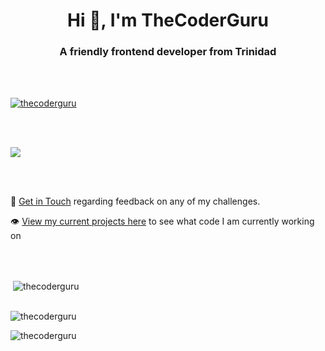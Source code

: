 <h1 align="center">Hi 👋, I'm TheCoderGuru</h1>

<h3 align="center">A friendly frontend developer from Trinidad</h3>

<br>

<br>

<p align="left"> <a href="https://github.com/ryo-ma/github-profile-trophy"><img src="https://github-profile-trophy.vercel.app/?username=thecoderguru" alt="thecoderguru" /></a> </p>

<br>
<br>

![](https://github.com/TheCoderGuru/TheCoderGuru/blob/main/Frame%207.png)

<br>
<br>

💌 [Get in Touch](mailto:shashreeshachindrasamuel14@gmail.com/) regarding feedback on any of my challenges.

👁 [View my current projects here](https://www.frontendmentor.io/profile/TheCoderGuru) to see what code I am currently working on

<br>

<br>

<p>&nbsp;<img align="center" src="https://github-readme-stats.vercel.app/api?username=thecoderguru&show_icons=true&locale=en&layout=10" alt="thecoderguru" /></p>

<br>

<img align="center" src="https://github-readme-stats.vercel.app/api/top-langs/?username=TheCoderGuru&layout=compact" alt="thecoderguru" />

<br>

<p><img align="center" src="https://github-readme-streak-stats.herokuapp.com/?user=thecoderguru&" alt="thecoderguru" /></p>
